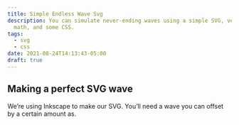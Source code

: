 ```yaml
---
title: Simple Endless Wave Svg
description: You can simulate never-ending waves using a simple SVG, very basic
  math, and some CSS.
tags:
  - svg
  - css
date: 2021-08-24T14:13:43-05:00
draft: true
---
```

## Making a perfect SVG wave

We’re using Inkscape to make our SVG. You’ll need a wave you can offset by a certain amount as.  